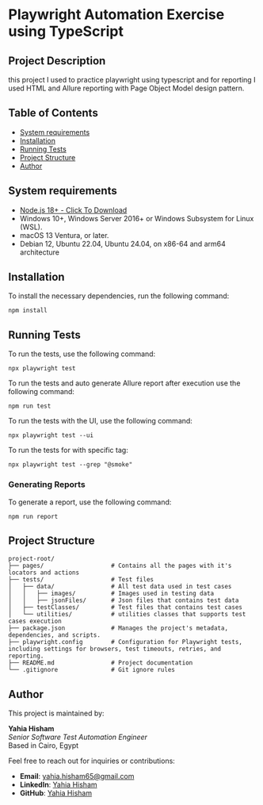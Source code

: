 # Playwright Automation Exercise using TypeScript

## Project Description
this project I used to practice playwright using typescript and for reporting I used HTML and Allure reporting with Page Object Model design pattern.

## Table of Contents
- [System requirements](#system-requirements)
- [Installation](#installation)
- [Running Tests](#running-yests)
- [Project Structure](#project-structure)
- [Author](#author)

## System requirements
- [Node.js 18+ - Click To Download](https://nodejs.org/en/download/package-manager/current)
- Windows 10+, Windows Server 2016+ or Windows Subsystem for Linux (WSL).
- macOS 13 Ventura, or later.
- Debian 12, Ubuntu 22.04, Ubuntu 24.04, on x86-64 and arm64 architecture
## Installation

To install the necessary dependencies, run the following command:

```
npm install
```

## Running Tests

To run the tests, use the following command:

```
npx playwright test
```
To run the tests and auto generate Allure report after execution use the following command:

```
npm run test
```

To run the tests with the UI, use the following command:

```
npx playwright test --ui
```
To run the tests for with specific tag:

```
npx playwright test --grep "@smoke"
```
### Generating Reports

To generate a report, use the following command:

```
npm run report
```
## Project Structure

```plaintext
project-root/
├── pages/                   # Contains all the pages with it's locators and actions
├── tests/                   # Test files
│   ├── data/                # All test data used in test cases
│   │   ├── images/          # Images used in testing data
│   │   ├── jsonFiles/       # Json files that contains test data
│   ├── testClasses/         # Test files that contains test cases
│   └── utilities/           # utilities classes that supports test cases execution
├── package.json             # Manages the project's metadata, dependencies, and scripts.
├── playwright.config        # Configuration for Playwright tests, including settings for browsers, test timeouts, retries, and reporting.
├── README.md                # Project documentation
└── .gitignore               # Git ignore rules
```

## Author
This project is maintained by:

**Yahia Hisham**  
*Senior Software Test Automation Engineer*  
Based in Cairo, Egypt  

Feel free to reach out for inquiries or contributions:  
- **Email**: [yahia.hisham65@gmail.com](mailto:yahia.hisham65@gmail.com)  
- **LinkedIn**: [Yahia Hisham](https://www.linkedin.com/in/yahia-hisham/)  
- **GitHub**: [Yahia Hisham](https://github.com/YahiaHisham)  
